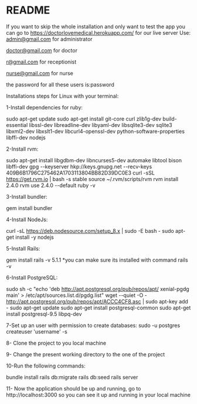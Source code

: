 # README
If you want to skip the whole installation and only want to test the app you can go to
https://doctorlovemedical.herokuapp.com/ for our live server
Use:
admin@gmail.com for administrator

doctor@gmail.com for doctor

r@gmail.com for receptionist
 
nurse@gmail.com for nurse

the password for all these users is:password


Installations steps for Linux with your terminal:

1-Install dependencies for ruby:

sudo apt-get update
sudo apt-get install git-core curl zlib1g-dev build-essential libssl-dev libreadline-dev libyaml-dev libsqlite3-dev sqlite3 libxml2-dev libxslt1-dev libcurl4-openssl-dev python-software-properties libffi-dev nodejs


2-Install rvm:

sudo apt-get install libgdbm-dev libncurses5-dev automake libtool bison libffi-dev
gpg --keyserver hkp://keys.gnupg.net --recv-keys 409B6B1796C275462A1703113804BB82D39DC0E3
curl -sSL https://get.rvm.io | bash -s stable
source ~/.rvm/scripts/rvm
rvm install 2.4.0
rvm use 2.4.0 --default
ruby -v


3-Install bundler:

gem install bundler


4-Install NodeJs:

curl -sL https://deb.nodesource.com/setup_8.x | sudo -E bash -
sudo apt-get install -y nodejs


5-Install Rails:

gem install rails -v 5.1.1
*you can make sure its installed with command rails -v


6-Install PostgreSQL:

sudo sh -c "echo 'deb http://apt.postgresql.org/pub/repos/apt/ xenial-pgdg main' > /etc/apt/sources.list.d/pgdg.list"
wget --quiet -O - http://apt.postgresql.org/pub/repos/apt/ACCC4CF8.asc | sudo apt-key add -
sudo apt-get update
sudo apt-get install postgresql-common
sudo apt-get install postgresql-9.5 libpq-dev


7-Set up an user with permission to create databases:
sudo -u postgres createuser 'username' -s


8- Clone the project to you local machine


9- Change the present working directory to the one of the project


10-Run the following commands:

bundle install
rails db:migrate
rails db:seed
rails server


11- Now the application should be up and running, go to  http://localhost:3000 so you can see it up and running in your local machine
